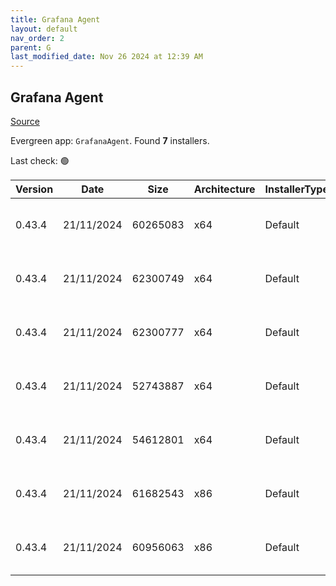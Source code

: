 ```yaml
---
title: Grafana Agent
layout: default
nav_order: 2
parent: G
last_modified_date: Nov 26 2024 at 12:39 AM
---
```


## Grafana Agent

[Source](https://grafana.com/docs/agent/)

Evergreen app: `GrafanaAgent`. Found **7** installers.

Last check: 🟢

| Version | Date       | Size     | Architecture | InstallerType | Type | URI                                                                                                                                                                                                                        |
| ------- | ---------- | -------- | ------------ | ------------- | ---- | -------------------------------------------------------------------------------------------------------------------------------------------------------------------------------------------------------------------------- |
| 0.43.4  | 21/11/2024 | 60265083 | x64          | Default       | zip  | [https://github.com/grafana/agent/releases/download/v0.43.4/grafana-agent-freebsd-amd64.zip](https://github.com/grafana/agent/releases/download/v0.43.4/grafana-agent-freebsd-amd64.zip)                                   |
| 0.43.4  | 21/11/2024 | 62300749 | x64          | Default       | zip  | [https://github.com/grafana/agent/releases/download/v0.43.4/grafana-agent-windows-amd64.exe.zip](https://github.com/grafana/agent/releases/download/v0.43.4/grafana-agent-windows-amd64.exe.zip)                           |
| 0.43.4  | 21/11/2024 | 62300777 | x64          | Default       | zip  | [https://github.com/grafana/agent/releases/download/v0.43.4/grafana-agent-windows-boringcrypto-amd64.exe.zip](https://github.com/grafana/agent/releases/download/v0.43.4/grafana-agent-windows-boringcrypto-amd64.exe.zip) |
| 0.43.4  | 21/11/2024 | 52743887 | x64          | Default       | zip  | [https://github.com/grafana/agent/releases/download/v0.43.4/grafana-agentctl-freebsd-amd64.zip](https://github.com/grafana/agent/releases/download/v0.43.4/grafana-agentctl-freebsd-amd64.zip)                             |
| 0.43.4  | 21/11/2024 | 54612801 | x64          | Default       | zip  | [https://github.com/grafana/agent/releases/download/v0.43.4/grafana-agentctl-windows-amd64.exe.zip](https://github.com/grafana/agent/releases/download/v0.43.4/grafana-agentctl-windows-amd64.exe.zip)                     |
| 0.43.4  | 21/11/2024 | 61682543 | x86          | Default       | zip  | [https://github.com/grafana/agent/releases/download/v0.43.4/grafana-agent-flow-installer.exe.zip](https://github.com/grafana/agent/releases/download/v0.43.4/grafana-agent-flow-installer.exe.zip)                         |
| 0.43.4  | 21/11/2024 | 60956063 | x86          | Default       | zip  | [https://github.com/grafana/agent/releases/download/v0.43.4/grafana-agent-installer.exe.zip](https://github.com/grafana/agent/releases/download/v0.43.4/grafana-agent-installer.exe.zip)                                   |
